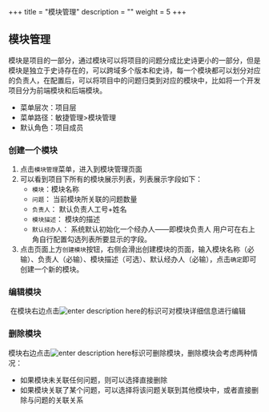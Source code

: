 ﻿+++
title = "模块管理"
description = ""
weight = 5
+++

<h2 id="1">模块管理</h2>

模块是项目的一部分，通过模块可以将项目的问题分成比史诗更小的一部分，但是模块是独立于史诗存在的，可以跨域多个版本和史诗，每一个模块都可以划分对应的负责人，在配置后，可以将项目中的问题归类到对应的模块中，比如将一个开发项目分为前端模块和后端模块。

- 菜单层次：项目层
- 菜单路径：敏捷管理>模块管理
- 默认角色：项目成员

### 创建一个模块
1. 点击`模块管理`菜单，进入到模块管理页面
2. 可以看到项目下所有的模块展示列表，列表展示字段如下：
	- `模块`：模块名称  
	- `问题`： 当前模块所关联的问题数量   
 	- `负责人`： 默认负责人工号+姓名  
	- `模块描述`： 模块的描述  
	- `默认经办人`： 系统默认初始化一个经办人——即模块负责人
用户可在右上角自行配置勾选列表所要显示的字段。
3. 点击页面上方`创建模块`按钮，右侧会滑出创建模块的页面，输入模块名称（必输）、负责人（必输）、模块描述（可选）、默认经办人（必输），点击`确定`即可创建一个新的模块。

### 编辑模块
 在模块右边点击![enter description here](/docs/user-guide/scrum/imge/image4.png "image4")的标识可对模块详细信息进行编辑

### 删除模块 
模块右边点击![enter description here](/docs/user-guide/scrum/imge/image5.png "image5")标识可删除模块，删除模块会考虑两种情况：

- 如果模块未关联任何问题，则可以选择直接删除
- 如果模块关联了某个问题，可以选择将该问题关联到其他模块中，或者直接删除与问题的关联关系
